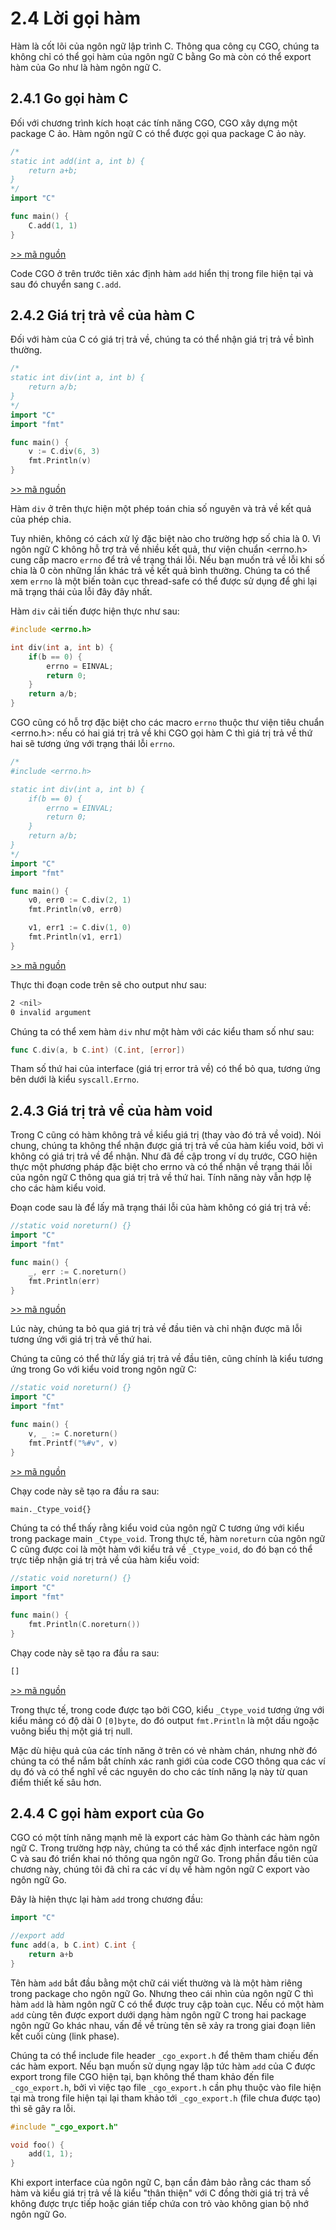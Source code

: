 # 2.4 Lời gọi hàm

Hàm là cốt lõi của ngôn ngữ lập trình C. Thông qua công cụ CGO, chúng ta không chỉ có thể gọi hàm của ngôn ngữ C bằng Go mà còn có thể export hàm của Go như là hàm ngôn ngữ C.

## 2.4.1 Go gọi hàm C

Đối với chương trình kích hoạt các tính năng CGO, CGO xây dựng một package C ảo. Hàm ngôn ngữ C có thể được gọi qua package C ảo này.

```go
/*
static int add(int a, int b) {
    return a+b;
}
*/
import "C"

func main() {
    C.add(1, 1)
}
```

[>> mã nguồn](../examples/ch2/ch2.4/1-go-call-c/example-1/main.go)

Code CGO ở trên trước tiên xác định hàm `add` hiển thị trong file hiện tại và sau đó chuyển sang `C.add`.

## 2.4.2 Giá trị trả về của hàm C

Đối với hàm của C có giá trị trả về, chúng ta có thể nhận giá trị trả về bình thường.

```go
/*
static int div(int a, int b) {
    return a/b;
}
*/
import "C"
import "fmt"

func main() {
    v := C.div(6, 3)
    fmt.Println(v)
}
```

[>> mã nguồn](../examples/ch2/ch2.4/2-return-val-c/example-1/main.go)

Hàm `div` ở trên thực hiện một phép toán chia số nguyên và trả về kết quả của phép chia.

Tuy nhiên, không có cách xử lý đặc biệt nào cho trường hợp số chia là 0. Vì ngôn ngữ C không hỗ trợ trả về nhiều kết quả, thư viện chuẩn <errno.h> cung cấp macro `errno` để trả về trạng thái lỗi. Nếu bạn muốn trả về lỗi khi số chia là 0 còn những lần khác trả về kết quả bình thường. Chúng ta có thể xem  `errno` là một biến toàn cục thread-safe có thể được sử dụng để ghi lại mã trạng thái của lỗi đây đây nhất.

Hàm `div` cải tiến được hiện thực như sau:

```c
#include <errno.h>

int div(int a, int b) {
    if(b == 0) {
        errno = EINVAL;
        return 0;
    }
    return a/b;
}
```

CGO cũng có hỗ trợ đặc biệt cho các macro `errno`  thuộc thư viện tiêu chuẩn <errno.h>: nếu có hai giá trị trả về khi CGO gọi hàm C thì giá trị trả về thứ hai sẽ tương ứng với trạng thái lỗi `errno`.

```go
/*
#include <errno.h>

static int div(int a, int b) {
    if(b == 0) {
        errno = EINVAL;
        return 0;
    }
    return a/b;
}
*/
import "C"
import "fmt"

func main() {
    v0, err0 := C.div(2, 1)
    fmt.Println(v0, err0)

    v1, err1 := C.div(1, 0)
    fmt.Println(v1, err1)
}
```

[>> mã nguồn](../examples/ch2/ch2.4/2-return-val-c/example-2/main.go)

Thực thi đoạn code trên sẽ cho output như sau:

```sh
2 <nil>
0 invalid argument
```

Chúng ta có thể xem hàm `div` như một hàm với các kiểu tham số như sau:

```go
func C.div(a, b C.int) (C.int, [error])
```

Tham số thứ hai của interface (giá trị error trả về) có thể bỏ qua, tương ứng bên dưới là kiểu `syscall.Errno`.

## 2.4.3 Giá trị trả về của hàm void

Trong C cũng có hàm không trả về kiểu giá trị (thay vào đó trả về void). Nói chung, chúng ta không thể nhận được giá trị trả về của hàm kiểu void, bởi vì không có giá trị trả về để nhận. Như đã đề cập trong ví dụ trước, CGO hiện thực một phương pháp đặc biệt cho errno và có thể nhận về  trạng thái lỗi của ngôn ngữ C thông qua giá trị trả về thứ hai. Tính năng này vẫn hợp lệ cho các hàm kiểu void.

Đoạn code sau là để lấy mã trạng thái lỗi của hàm không có giá trị trả về:

```go
//static void noreturn() {}
import "C"
import "fmt"

func main() {
    _, err := C.noreturn()
    fmt.Println(err)
}
```

[>> mã nguồn](../examples/ch2/ch2.4/3-void-return/example-1/main.go)

Lúc này, chúng ta bỏ qua giá trị trả về đầu tiên và chỉ nhận được mã lỗi tương ứng với giá trị trả về thứ hai.

Chúng ta cũng có thể thử lấy giá trị trả về đầu tiên, cũng chính là kiểu tương ứng trong Go với kiểu void trong ngôn ngữ C:

```go
//static void noreturn() {}
import "C"
import "fmt"

func main() {
    v, _ := C.noreturn()
    fmt.Printf("%#v", v)
}
```

[>> mã nguồn](../examples/ch2/ch2.4/3-void-return/example-2/main.go)

Chạy code này sẽ tạo ra đầu ra sau:

```sh
main._Ctype_void{}
```

Chúng ta có thể thấy rằng kiểu void của ngôn ngữ C tương ứng với kiểu trong package main  `_Ctype_void`. Trong thực tế, hàm `noreturn` của ngôn ngữ C cũng được coi là một hàm với kiểu trả về `_Ctype_void`, do đó bạn có thể trực tiếp nhận giá trị trả về của hàm kiểu void:

```go
//static void noreturn() {}
import "C"
import "fmt"

func main() {
    fmt.Println(C.noreturn())
}
```

Chạy code này sẽ tạo ra đầu ra sau:

```sh
[]
```

[>> mã nguồn](../examples/ch2/ch2.4/3-void-return/example-3/main.go)

Trong thực tế, trong code được tạo bởi CGO, kiểu `_Ctype_void` tương ứng với kiểu mảng có độ dài 0 `[0]byte`, do đó output `fmt.Println` là một dấu ngoặc vuông biểu thị một giá trị null.

Mặc dù  hiệu quả của các tính năng ở trên có vẻ nhàm chán, nhưng nhờ đó chúng ta có thể nắm bắt chính xác ranh giới của code CGO thông qua các ví dụ đó và có thể nghĩ về các nguyên do cho các tính năng lạ này từ quan điểm thiết kế sâu hơn.

## 2.4.4 C gọi hàm export của Go

CGO có một tính năng mạnh mẽ là export các hàm Go thành các hàm ngôn ngữ C. Trong trường hợp này, chúng ta có thể xác định interface ngôn ngữ C và sau đó triển khai nó thông qua ngôn ngữ Go. Trong phần đầu tiên của chương này, chúng tôi đã chỉ ra các ví dụ về hàm ngôn ngữ C export vào ngôn ngữ Go.

Đây là hiện thực lại hàm `add` trong chương đầu:

```go
import "C"

//export add
func add(a, b C.int) C.int {
    return a+b
}
```

Tên hàm `add` bắt đầu bằng một chữ cái viết thường và là một hàm riêng trong package cho ngôn ngữ Go. Nhưng theo cái nhìn của ngôn ngữ C thì hàm `add` là hàm ngôn ngữ C có thể được truy cập toàn cục. Nếu có một hàm `add` cùng tên được export dưới dạng hàm ngôn ngữ C trong hai package ngôn ngữ Go khác nhau, vấn đề về trùng tên sẽ xảy ra trong giai đoạn liên kết cuối cùng (link phase).

Chúng ta có thể include file header `_cgo_export.h` để thêm tham chiếu đến các hàm export. Nếu bạn muốn sử dụng ngay lập tức hàm `add` của C được export trong file CGO hiện tại, bạn không thể tham khảo đến file `_cgo_export.h`,  bởi vì việc tạo file `_cgo_export.h`  cần phụ thuộc vào file hiện tại mà trong file hiện tại lại tham khảo tới `_cgo_export.h` (file chưa được tạo) thì sẽ gây ra lỗi.

```c
#include "_cgo_export.h"

void foo() {
    add(1, 1);
}
```

Khi export interface của ngôn ngữ C, bạn cần đảm bảo rằng các tham số hàm và kiểu giá trị trả về là kiểu "thân thiện" với C đồng thời giá trị trả về không được trực tiếp hoặc gián tiếp chứa con trỏ vào không gian bộ nhớ ngôn ngữ Go.
